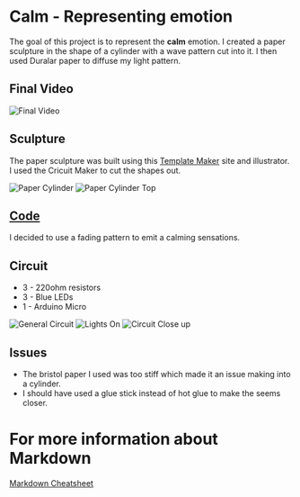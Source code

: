 # Calm - Representing emotion

The goal of this project is to represent the **calm** emotion. I created a paper sculpture in the shape of a cylinder with a wave pattern cut into it. I then used Duralar paper to diffuse my light pattern.

## Final Video

![Final Video](/images/animation.gif)

## Sculpture

The paper sculpture was built using this [Template Maker](https://www.templatemaker.nl/en/) site and illustrator. I used the Cricuit Maker to cut the shapes out.

![Paper Cylinder](/images/papersolo.jpg)
![Paper Cylinder Top](/images/papertopsolo.jpg)

## [Code](/arduino/lightPattern/lightPattern.ino)

I decided to use a fading pattern to emit a calming sensations.

## Circuit

* 3 - 220ohm resistors
* 3 - Blue LEDs
* 1 - Arduino Micro

![General Circuit](/images/generalcircuit.jpg)
![Lights On](/images/lightson.jpg)
![Circuit Close up](/images/circutcloseup.jpg)

## Issues
* The bristol paper I used was too stiff which made it an issue making into a cylinder.
* I should have used a glue stick instead of hot glue to make the seems closer.


# For more information about Markdown

[Markdown Cheatsheet](https://github.com/adam-p/markdown-here/wiki/Markdown-Cheatsheet)
